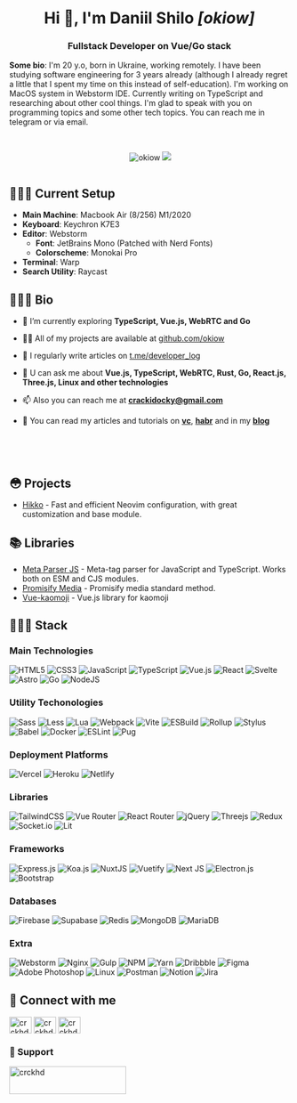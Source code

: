 <h1 align="center">Hi 👋, I'm Daniil Shilo <em>[okiow]</em></h1>
<h3 align="center">Fullstack Developer on Vue/Go stack</h3>

**Some bio**: I'm 20 y.o, born in Ukraine, working remotely. I have been studying software engineering for 3 years already (although I already regret a little that I spent my time on this instead of self-education). I'm working on MacOS system in Webstorm IDE. Currently writing on TypeScript and researching about other cool things. I'm glad to speak with you on programming topics and some other tech topics. You can reach me in telegram or via email.

<br>

<p align="center">
<img src="https://www.codewars.com/users/okiow/badges/micro" alt=""/>
<img src="https://komarev.com/ghpvc/?username=okiow&label=Views&color=43de70&style=flat" alt="okiow" />
<img src="https://img.shields.io/badge/dynamic/json?style=flat&labelColor=black&color=%23ffa116&label=Solved&query=solved&url=https%3A%2F%2Fleetcode-badge.vercel.app%2Fapi%2Fusers%2Fizumiotsu&logo=leetcode&logoColor=yellow" />
</p>

<p align="center">
  <img src="https://github-readme-stats.vercel.app/api?username=okiow" alt="">
</p>

## 👨🏻‍💻 Current Setup
* **Main Machine**: Macbook Air (8/256) M1/2020
* **Keyboard**: Keychron K7E3
* **Editor**: Webstorm
  * **Font**: JetBrains Mono (Patched with Nerd Fonts)
  * **Colorscheme**: Monokai Pro
* **Terminal**: Warp
* **Search Utility**: Raycast

## 💁🏻‍♂️ Bio

- 🌱 I’m currently exploring **TypeScript, Vue.js, WebRTC and Go**

- 👨‍💻 All of my projects are available at [github.com/okiow](https://github.com/okiow)

- 📝 I regularly write articles on [t.me/developer_log](https://t.me/developer_log)

- 💬 U can ask me about **Vue.js, TypeScript, WebRTC, Rust, Go, React.js, Three.js, Linux and other technologies**

- 📫 Also you can reach me at **crackidocky@gmail.com**

- 🔗 You can read my articles and tutorials on **[vc](https://vc.ru/u/1178100-daniil-shilo)**, **[habr](https://habr.com/ru/users/crackidocky/posts/)** and in my **[blog](https://okiow.vercel.app)**

<br>
<br>

<p align="center">
  <img src="https://github-readme-stats.vercel.app/api/top-langs/?username=okiow&layout=compact" alt="">
</p>

## 😳 Projects
- [Hikko](https://github.com/okiow/hikko) - Fast and efficient Neovim configuration, with great customization and base module.

## 📚 Libraries
- [Meta Parser JS](https://gitlab.com/okiow/meta-scrapper) - Meta-tag parser for JavaScript and TypeScript. Works both on ESM and CJS modules.
- [Promisify Media](https://gitlab.com/okiow/promisify-media) - Promisify media standard method.
- [Vue-kaomoji](https://gitlab.com/okiow/vue-kaomoji) - Vue.js library for kaomoji

## 🙋🏻‍♂️ Stack

### Main Technologies
![HTML5](https://img.shields.io/badge/HTML5-%23E34F26.svg?style=plastic&logo=html5&logoColor=white)
![CSS3](https://img.shields.io/badge/CSS3-%231572B6.svg?style=plastic&logo=css3&logoColor=white)
![JavaScript](https://img.shields.io/badge/Javascript-%23323330.svg?style=plastic&logo=javascript&logoColor=%23F7DF1E)
![TypeScript](https://img.shields.io/badge/Typescript-%23007ACC.svg?style=plastic&logo=typescript&logoColor=white)
![Vue.js](https://img.shields.io/badge/Vue.js-%2335495e.svg?style=plastic&logo=vuedotjs&logoColor=%234FC08D)
![React](https://img.shields.io/badge/React-%2320232a.svg?style=plastic&logo=react&logoColor=%2361DAFB)
![Svelte](https://img.shields.io/badge/Svelte-%23f1413d.svg?style=plastic&logo=svelte&logoColor=white)
![Astro](https://img.shields.io/badge/Astro-242424?style=plastic&logo=astro)
![Go](https://img.shields.io/badge/Go-%2300ADD8.svg?style=plastic&logo=go&logoColor=white)
![NodeJS](https://img.shields.io/badge/Node.js-6DA55F?style=plastic&logo=node.js&logoColor=white)

### Utility Techonologies
![Sass](https://img.shields.io/badge/Sass-hotpink.svg?style=plastic&logo=Sass&logoColor=white)
![Less](https://img.shields.io/badge/Less-2B4C80?style=plastic&logo=Less&logoColor=white)
![Lua](https://img.shields.io/badge/Lua-%232C2D72.svg?style=plastic&logo=Lua&logoColor=white)
![Webpack](https://img.shields.io/badge/Webpack-%238DD6F9.svg?style=plastic&logo=Webpack&logoColor=black)
![Vite](https://img.shields.io/badge/Vite-white?style=plastic&logo=vite&logoColor=yellow)
![ESBuild](https://img.shields.io/badge/ESBuild-yellow?style=plastic&logo=esbuild&logoColor=black)
![Rollup](https://img.shields.io/badge/Rollup-white?style=plastic&logo=rollup.js)
![Stylus](https://img.shields.io/badge/Stylus-%23ff6347.svg?style=plastic&logo=Stylus&logoColor=white)
![Babel](https://img.shields.io/badge/Babel-F9DC3e?style=plastic&logo=babel&logoColor=black)
![Docker](https://img.shields.io/badge/Docker-%230db7ed.svg?style=plastic&logo=docker&logoColor=white)
![ESLint](https://img.shields.io/badge/ESLint-4B3263?style=plastic&logo=eslint&logoColor=white)
![Pug](https://img.shields.io/badge/Pug-FFF?style=plastic&logo=pug&logoColor=A86454)

### Deployment Platforms
![Vercel](https://img.shields.io/badge/Vercel-%23000000.svg?style=plastic&logo=vercel&logoColor=white)
![Heroku](https://img.shields.io/badge/Heroku-%23430098.svg?style=plastic&logo=heroku&logoColor=white)
![Netlify](https://img.shields.io/badge/Netlify-%23000000.svg?style=plastic&logo=netlify&logoColor=#00C7B7)

### Libraries
![TailwindCSS](https://img.shields.io/badge/TailwindCSS-%2338B2AC.svg?style=plastic&logo=tailwind-css&logoColor=white)
![Vue Router](https://img.shields.io/badge/Vue%20Router-darkgreen?style=plastic&logo=vue.js&logoColor=white)
![React Router](https://img.shields.io/badge/React_Router-CA4245?style=plastic&logo=react-router&logoColor=white)
![jQuery](https://img.shields.io/badge/JQuery-%230769AD.svg?style=plastic&logo=jquery&logoColor=white)
![Threejs](https://img.shields.io/badge/Threejs-black?style=plastic&logo=three.js&logoColor=white)
![Redux](https://img.shields.io/badge/Redux-%23593d88.svg?style=plastic&logo=redux&logoColor=white)
![Socket.io](https://img.shields.io/badge/Socket.io-black?style=plastic&logo=socket.io&badgeColor=010101)
![Lit](https://img.shields.io/badge/Lit-lightblue?style=plastic&logo=lit&logoColor=black)

### Frameworks
![Express.js](https://img.shields.io/badge/Express.js-%23404d59.svg?style=plastic&logo=Express&logoColor=%2361DAFB)
![Koa.js](https://img.shields.io/badge/Koa.js-lightblue?style=plastic&logo=koa&logoColor=black)
![NuxtJS](https://img.shields.io/badge/Nuxt-black?style=plastic&logo=Nuxt.js&logoColor=white)
![Vuetify](https://img.shields.io/badge/Vuetify-1867C0?style=plastic&logo=vuetify&logoColor=AEDDFF)
![Next JS](https://img.shields.io/badge/Next-black?style=plastic&logo=Next.js&logoColor=white)
![Electron.js](https://img.shields.io/badge/Electron-191970?style=plastic&logo=Electron&logoColor=white)
![Bootstrap](https://img.shields.io/badge/Bootstrap-%23563D7C.svg?style=plastic&logo=Bootstrap&logoColor=white)

### Databases
![Firebase](https://img.shields.io/badge/Firebase-%23039BE5.svg?style=plastic&logo=Firebase) 
![Supabase](https://img.shields.io/badge/Supabase-3ECF8E?style=plastic&logo=supabase&logoColor=white)
![Redis](https://img.shields.io/badge/Redis-%23DD0031.svg?style=plastic&logo=redis&logoColor=white)
![MongoDB](https://img.shields.io/badge/MongoDB-%234ea94b.svg?style=plastic&logo=mongodb&logoColor=white)
![MariaDB](https://img.shields.io/badge/MariaDB-003545?style=plastic&logo=mariadb&logoColor=white)

### Extra
![Webstorm](https://img.shields.io/badge/Webstorm-blue?style=plastic&logo=webstorm&logoColor=white)
![Nginx](https://img.shields.io/badge/Nginx-%23009639.svg?style=plastic&logo=nginx&logoColor=white)
![Gulp](https://img.shields.io/badge/Gulp.js-%23CF4647.svg?style=plastic&logo=gulp&logoColor=white)
![NPM](https://img.shields.io/badge/npm-%23000000.svg?style=plastic&logo=npm&logoColor=white)
![Yarn](https://img.shields.io/badge/yarn-%232C8EBB.svg?style=plastic&logo=yarn&logoColor=white)
![Dribbble](https://img.shields.io/badge/Dribbble-EA4C89?style=plastic&logo=dribbble&logoColor=white)
![Figma](https://img.shields.io/badge/Figma-%23F24E1E.svg?style=plastic&logo=figma&logoColor=white)
![Adobe Photoshop](https://img.shields.io/badge/Adobe%20Photoshop-%2331A8FF.svg?style=plastic&logo=adobephotoshop&logoColor=white)
![Linux](https://img.shields.io/badge/Linux-FCC624?style=plastic&logo=Linux&logoColor=black)
![Postman](https://img.shields.io/badge/Postman-FF6C37?style=plastic&logo=postman&logoColor=white)
![Notion](https://img.shields.io/badge/Notion-%23000000.svg?style=plastic&logo=notion&logoColor=white)
![Jira](https://img.shields.io/badge/Jira-%230A0FFF.svg?style=plastic&logo=jira&logoColor=white)

## 🤝 Connect with me
<p align="left">
<a href="https://codepen.io/okiow" target="blank"><img align="center" src="https://raw.githubusercontent.com/rahuldkjain/github-profile-readme-generator/master/src/images/icons/Social/codepen.svg" alt="crckhd" height="30" width="40" /></a>
<a href="https://instagram.com/crckhd" target="blank"><img align="center" src="https://raw.githubusercontent.com/rahuldkjain/github-profile-readme-generator/master/src/images/icons/Social/instagram.svg" alt="crckhd" height="30" width="40" /></a>
<a href="https://www.leetcode.com/zumiotsu" target="blank"><img align="center" src="https://raw.githubusercontent.com/rahuldkjain/github-profile-readme-generator/master/src/images/icons/Social/leet-code.svg" alt="crckhd" height="30" width="40" /></a>
</p>

### 💸 Support
<p><a href="https://ko-fi.com/okiow"> <img align="left" src="https://cdn.ko-fi.com/cdn/kofi3.png?v=3" height="50" width="210" alt="crckhd" /></a></p><br><br>

